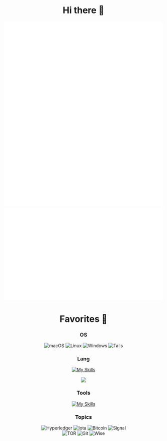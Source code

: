 <div align="center">
  
# Hi there 👋
[![Metrics](https://raw.githubusercontent.com/william1209/william1209/main/github-metrics.svg)](/github-metrics.svg) 
[![Metrics](https://raw.githubusercontent.com/william1209/william1209/main/metrics.plugin.habits.charts.svg)](/metrics.plugin.habits.charts.svg) 

</div>

<div align="center">

# Favorites 💛
### OS
![macOS](https://img.shields.io/badge/mac%20os-000000?style=for-the-badge&logo=macos&logoColor=F0F0F0)
![Linux](https://img.shields.io/badge/Linux-FCC624?style=for-the-badge&logo=linux&logoColor=black)
![Windows](https://img.shields.io/badge/Windows-0078D6?style=for-the-badge&logo=windows&logoColor=white)
![Tails](https://img.shields.io/badge/Tails%20-56347C?&style=for-the-badge&logo=tails&logoColor=white)

### Lang 
[![My Skills](https://skillicons.dev/icons?i=python,cpp,c,nodejs,rust,matlab,solidity,md&perline=4)](https://skillicons.dev)
<!--[!Top Langs](https://github-readme-stats.vercel.app/api/top-langs/?username=william1209&layout=compact&hide=html)-->
<a href="https://github.com/anuraghazra/convoychat">
  <img height=200 align='center' src="https://github-readme-stats.vercel.app/api/top-langs?username=william1209&layout=compact&langs_count=8&card_width=320&hide=html" />
</a>

### Tools
[![My Skills](https://skillicons.dev/icons?i=neovim,anaconda,grafana,pytorch,bash,latex,arduino,raspberrypi&perline=4)](https://skillicons.dev)

### Topics
![Hyperledger](https://img.shields.io/badge/hyperledger-2F3134?style=for-the-badge&logo=hyperledger&logoColor=white)
![Iota](https://img.shields.io/badge/iota-29334C?style=for-the-badge&logo=iota&logoColor=white) 
![Bitcoin](https://img.shields.io/badge/Bitcoin-000?style=for-the-badge&logo=bitcoin&logoColor=white)
![Signal](https://img.shields.io/badge/Signal-%23039BE5.svg?style=for-the-badge&logo=Signal&logoColor=white) <br>
![TOR](https://img.shields.io/badge/tor-%237E4798.svg?style=for-the-badge&logo=tor-project&logoColor=white)
![Git](https://img.shields.io/badge/git-%23F05033.svg?style=for-the-badge&logo=git&logoColor=white)
![Wise](https://img.shields.io/badge/Wise-394e79?style=for-the-badge&logo=wise&logoColor=00B9FF)

</div>


<!--
**william1209/william1209** is a ✨ _special_ ✨ repository because its `README.md` (this file) appears on your GitHub profile.

Here are some ideas to get you started:

- 🔭 I’m currently working on ...
- 🌱 I’m currently learning ...
- 👯 I’m looking to collaborate on ...
- 🤔 I’m looking for help with ...
- 💬 Ask me about ...
- 📫 How to reach me: ...
- 😄 Pronouns: ...
- ⚡ Fun fact: ...
-->

